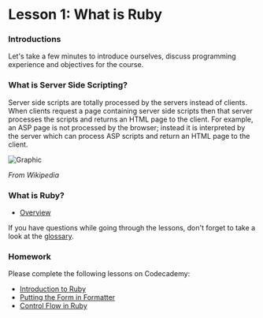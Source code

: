 # Lesson 1: What is Ruby

### Introductions

Let's take a few minutes to introduce ourselves, discuss programming experience and objectives for the course. 

### What is Server Side Scripting?

Server side scripts are totally processed by the servers instead of clients. When clients request a page containing server side scripts then that server processes the scripts and returns an HTML page to the client. For example, an ASP page is not processed by the browser; instead it is interpreted by the server which can process ASP scripts and return an HTML page to the client.

![Graphic](http://upload.wikimedia.org/wikipedia/commons/thumb/4/4f/Scheme_dynamic_page_en.svg/800px-Scheme_dynamic_page_en.svg.png)

*From Wikipedia*

### What is Ruby?

- [Overview](http://www.codecademy.com/courses/ruby-beginner-en-d1Ylq/0/1)

If you have questions while going through the lessons, don't forget to take a look at the [glossary](http://www.codecademy.com/glossary/ruby).

### Homework

Please complete the following lessons on Codecademy:

- [Introduction to Ruby](http://www.codecademy.com/courses/5059d7644188390002000d9a)
- [Putting the Form in Formatter](http://www.codecademy.com/courses/5059e69c418839000200f653)
- [Control Flow in Ruby](http://www.codecademy.com/courses/5059eb0b02ef46000201391d)